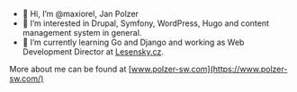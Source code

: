 - 👋 Hi, I’m @maxiorel, Jan Polzer
- 👀 I’m interested in Drupal, Symfony, WordPress, Hugo and content management system in general.
- 🌱 I’m currently learning Go and Django and working as Web Development Director at [Lesensky.cz](https://www.lesensky.cz/en).

More about me can be found at [www.polzer-sw.com](https://www.polzer-sw.com/)
